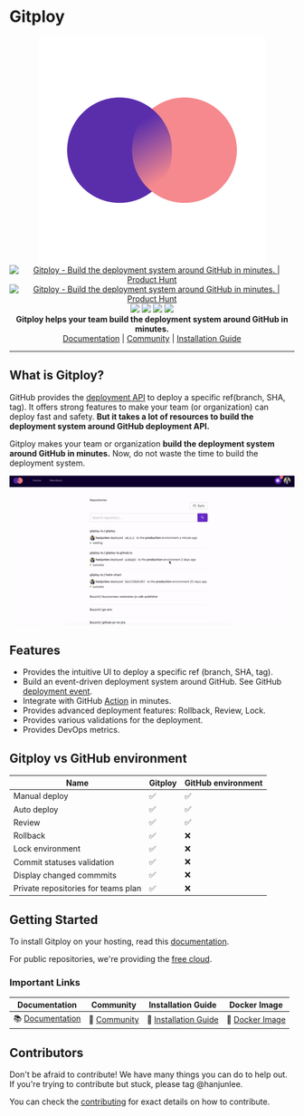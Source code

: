 # Gitploy 

<p align="center">
  <img src="./docs/images/logo_400.png"><br/>
  <a href="https://www.producthunt.com/posts/gitploy?utm_source=badge-featured&utm_medium=badge&utm_souce=badge-gitploy" target="_blank"><img src="https://api.producthunt.com/widgets/embed-image/v1/featured.svg?post_id=322626&theme=light" alt="Gitploy - Build the deployment system around GitHub in minutes. | Product Hunt" style="width: 250px; height: 54px;" width="250" height="54" /></a>
  <a href="https://www.producthunt.com/posts/gitploy?utm_source=badge-top-post-badge&utm_medium=badge&utm_souce=badge-gitploy" target="_blank"><img src="https://api.producthunt.com/widgets/embed-image/v1/top-post-badge.svg?post_id=322626&theme=light&period=daily" alt="Gitploy - Build the deployment system around GitHub in minutes. | Product Hunt" style="width: 250px; height: 54px;" width="250" height="54" /></a>
  <br/>  
  <img src="https://img.shields.io/github/v/release/gitploy-io/gitploy?display_name=release">
  <img src="https://img.shields.io/github/v/release/gitploy-io/gitploy?include_prereleases&label=pre-release">
  <img src="https://github.com/gitploy-io/gitploy/actions/workflows/test.yaml/badge.svg">
  <img src="https://github.com/gitploy-io/gitploy/actions/workflows/publish.yaml/badge.svg"><br/>
  <b>Gitploy helps your team build the deployment system around GitHub in minutes.</b><br/>
  <a href="https://docs.gitploy.io/">Documentation</a> | <a href="https://github.com/gitploy-io/gitploy/discussions">Community</a> | <a href="https://docs.gitploy.io/tasks/installation/">Installation Guide</a>
</p>

---

## What is Gitploy?

GitHub provides the [deployment API](https://docs.github.com/en/rest/reference/deployments#deployments) to deploy a specific ref(branch, SHA, tag). It offers strong features to make your team (or organization) can deploy fast and safety. **But it takes a lot of resources to build the deployment system around GitHub deployment API.**

Gitploy makes your team or organization **build the deployment system around GitHub in minutes.** Now, do not waste the time to build the deployment system.

![gitploy](./docs/images/gitploy.gif)


## Features

* Provides the intuitive UI to deploy a specific ref (branch, SHA, tag).
* Build an event-driven deployment system around GitHub. See GitHub [deployment event](https://docs.github.com/en/developers/webhooks-and-events/webhooks/webhook-events-and-payloads#deployment).
* Integrate with GitHub [Action](https://github.com/features/actions) in minutes.
* Provides advanced deployment features: Rollback, Review, Lock.
* Provides various validations for the deployment.
* Provides DevOps metrics.

## Gitploy vs GitHub environment

Name        | Gitploy | GitHub environment
---         |---      |---
Manual deploy              | ✅ | ✅
Auto deploy                | ✅ | ✅
Review                     | ✅ | ✅
Rollback                   | ✅ | ❌
Lock environment           | ✅ | ❌
Commit statuses validation | ✅ | ❌
Display changed commmits   | ✅ | ❌
Private repositories for teams plan | ✅ | ❌ 

## Getting Started

To install Gitploy on your hosting, read this [documentation](https://docs.gitploy.io/tasks/installation/). 

For public repositories, we're providing the [free cloud](https://cloud.gitploy.io/).

### Important Links

Documentation | Community | Installation Guide | Docker Image
--- |--- |--- |---
📚 [Documentation](https://docs.gitploy.io/) |💬 [Community](https://github.com/gitploy-io/gitploy/discussions) |📖 [Installation Guide](https://docs.gitploy.io/tasks/installation/) |🐋 [Docker Image](https://hub.docker.com/repository/docker/gitployio/gitploy)

## Contributors

Don't be afraid to contribute! We have many things you can do to help out. If you're trying to contribute but stuck, please tag @hanjunlee.

You can check the [contributing](./docs/contributing.md) for exact details on how to contribute.
